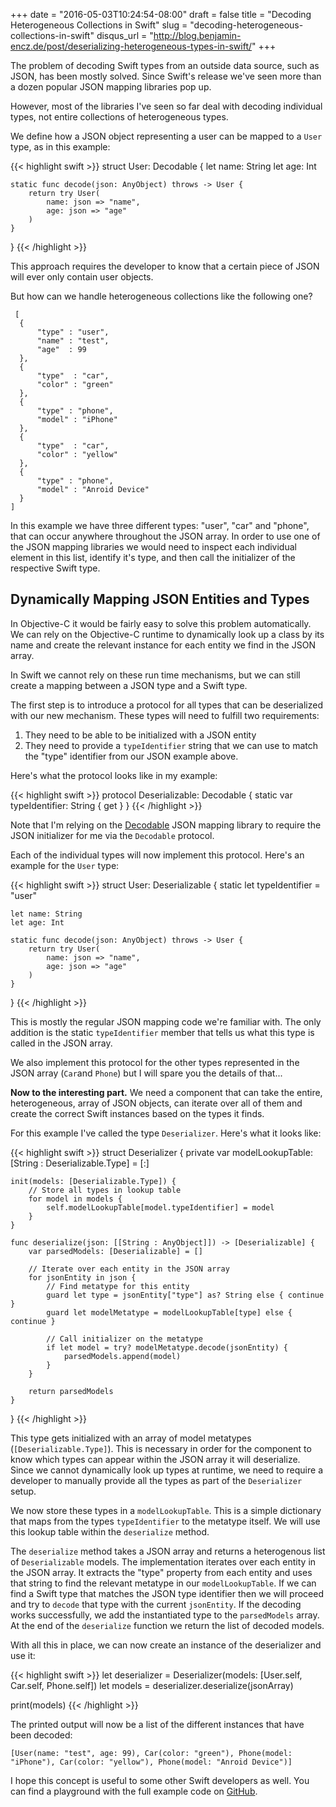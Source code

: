 +++
date = "2016-05-03T10:24:54-08:00"
draft = false
title = "Decoding Heterogeneous Collections in Swift"
slug = "decoding-heterogeneous-collections-in-swift"
disqus_url = "http://blog.benjamin-encz.de/post/deserializing-heterogeneous-types-in-swift/"
+++

The problem of decoding Swift types from an outside data source, such as JSON, has been mostly solved. Since Swift's release we've seen more than a dozen popular JSON mapping libraries pop up.

However, most of the libraries I've seen so far deal with decoding individual types, not entire collections of heterogeneous types.

<!--more--> 

We define how a JSON object representing a user can be mapped to a `User` type, as in this example:

{{< highlight swift >}}
struct User: Decodable {
    let name: String
    let age: Int

    static func decode(json: AnyObject) throws -> User {
        return try User(
            name: json => "name",
            age: json => "age"
        )
    }
}
{{< /highlight >}}

This approach requires the developer to know that a certain piece of JSON will ever only contain user objects.

But how can we handle heterogeneous collections like the following one?

```
 [
  {
      "type" : "user",
      "name" : "test",
      "age"  : 99
  },
  {
      "type"  : "car",
      "color" : "green"
  },
  {
      "type" : "phone",
      "model" : "iPhone"
  },
  {
      "type"  : "car",
      "color" : "yellow"
  },
  {
      "type" : "phone",
      "model" : "Anroid Device"
  }
]
```

In this example we have three different types: "user", "car" and "phone", that can occur anywhere throughout the JSON array. In order to use one of the JSON mapping libraries we would need to inspect each individual element in this list, identify it's type, and then call the initializer of the respective Swift type.

## Dynamically Mapping JSON Entities and Types

In Objective-C it would be fairly easy to solve this problem automatically. We can rely on the Objective-C runtime to dynamically look up a class by its name and create the relevant instance for each entity we find in the JSON array.

In Swift we cannot rely on these run time mechanisms, but we can still create a mapping between a JSON type and a Swift type.

The first step is to introduce a protocol for all types that can be deserialized with our new mechanism. These types will need to fulfill two requirements:

1. They need to be able to be initialized with a JSON entity
2. They need to provide a `typeIdentifier` string that we can use to match the "type" identifier from our JSON example above.

Here's what the protocol looks like in my example:

{{< highlight swift >}}
protocol Deserializable: Decodable {
    static var typeIdentifier: String { get }
}
{{< /highlight >}}

Note that I'm relying on the [Decodable](https://github.com/Anviking/Decodable) JSON mapping library to require the JSON initializer for me via the `Decodable` protocol.

Each of the individual types will now implement this protocol. Here's an example for the `User` type:

{{< highlight swift >}}
struct User: Deserializable {
    static let typeIdentifier = "user"

    let name: String
    let age: Int

    static func decode(json: AnyObject) throws -> User {
        return try User(
            name: json => "name",
            age: json => "age"
        )
    }
}
{{< /highlight >}}

This is mostly the regular JSON mapping code we're familiar with. The only addition is the static `typeIdentifier` member that tells us what this type is called in the JSON array.

We also implement this protocol for the other types represented in the JSON array (`Car`and  `Phone`) but I will spare you the details of that...

**Now to the interesting part.** We need a component that can take the entire, heterogeneous,  array of JSON objects, can iterate over all of them and create the correct Swift instances based on the types it finds.

For this example I've called the type `Deserializer`. Here's what it looks like:

{{< highlight swift >}}
struct Deserializer {
    private var modelLookupTable: [String : Deserializable.Type] = [:]

    init(models: [Deserializable.Type]) {
        // Store all types in lookup table
        for model in models {
            self.modelLookupTable[model.typeIdentifier] = model
        }
    }

    func deserialize(json: [[String : AnyObject]]) -> [Deserializable] {
        var parsedModels: [Deserializable] = []

        // Iterate over each entity in the JSON array
        for jsonEntity in json {
            // Find metatype for this entity
            guard let type = jsonEntity["type"] as? String else { continue }
            guard let modelMetatype = modelLookupTable[type] else { continue }

            // Call initializer on the metatype
            if let model = try? modelMetatype.decode(jsonEntity) {
                parsedModels.append(model)
            }
        }

        return parsedModels
    }
}
{{< /highlight >}}

This type gets initialized with an array of model metatypes (`[Deserializable.Type]`). This is necessary in order for the component to know which types can appear within the JSON array it will deserialize. Since we cannot dynamically look up types at runtime, we need to require a developer to manually provide all the types as part of the `Deserializer` setup.

We now store these types in a `modelLookupTable`. This is a simple dictionary that maps from the types `typeIdentifier` to the metatype itself. We will use this lookup table within the `deserialize` method.

The `deserialize` method takes a JSON array and returns a heterogenous list of `Deserializable` models. The implementation iterates over each entity in the JSON array. It extracts the "type" property from each entity and uses that string to find the relevant metatype in our `modelLookupTable`. If we can find a Swift type that matches the JSON type identifier then we will proceed and try to `decode` that type with the current `jsonEntity`.
If the decoding works successfully, we add the instantiated type to the `parsedModels` array.
At the end of the `deserialize` function we return the list of decoded models.

With all this in place, we can now create an instance of the deserializer and use it:

{{< highlight swift >}}
let deserializer = Deserializer(models: [User.self, Car.self, Phone.self])
let models = deserializer.deserialize(jsonArray)

print(models)
{{< /highlight >}}

The printed output will now be a list of the different instances that have been decoded:

```
[User(name: "test", age: 99), Car(color: "green"), Phone(model: "iPhone"), Car(color: "yellow"), Phone(model: "Anroid Device")]
```

I hope this concept is useful to some other Swift developers as well. You can find a playground with the full example code on [GitHub](https://github.com/Ben-G/Decoding-Heterogeneous-Collections-Swift/blob/master/Decodable.playground/Contents.swift).
